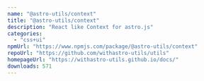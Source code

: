 ```yaml
---
name: "@astro-utils/context"
title: "@astro-utils/context"
description: "React like Context for astro.js"
categories:
  - "css+ui"
npmUrl: "https://www.npmjs.com/package/@astro-utils/context"
repoUrl: "https://github.com/withastro-utils/utils"
homepageUrl: "https://withastro-utils.github.io/docs/"
downloads: 571
---
```

